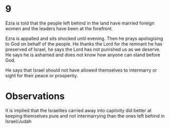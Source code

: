# 9

Ezra is told that the people left behind in the land have married foreign women and the leaders have been at the forefront.

Ezra is appalled and sits shocked until evening. Then he prays apologising to God on behalf of the people. He thanks the Lord for the remnant he has preserved of Israel, he says the Lord has not punished us as we deserve. He says he is ashamed and does not know how anyone can stand before God. 

He says that Israel should not have allowed themselves to intermarry or sight for their peace or prosperity.

# Observations
It is implied that the Israelites carried away into captivity did better at keeping themselves pure and not intermarrying than the ones left behind in Israel/Judah